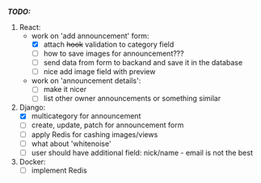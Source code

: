 ***TODO:***

1. React:
    - work on 'add announcement' form:
        - [x] attach ~~hook~~ validation to category field
        - [ ] how to save images for announcement???
        - [ ] send data from form to backand and save it in the database
        - [ ] nice add image field with preview
    - work on 'announcement details':
        - [ ] make it nicer
        - [ ] list other owner announcements or something similar

2. Django:
    - [x] multicategory for announcement
    - [ ] create, update, patch for announcement form
    - [ ] apply Redis for cashing images/views
    - [ ] what about 'whitenoise'
    - [ ] user should have additional field: nick/name - email is not the best

3. Docker:
    - [ ] implement Redis
